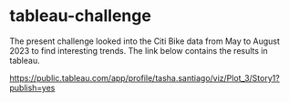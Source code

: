 # tableau-challenge

The present challenge looked into the Citi Bike data from May to August 2023 to find interesting trends. The link below contains the results in tableau.

https://public.tableau.com/app/profile/tasha.santiago/viz/Plot_3/Story1?publish=yes
